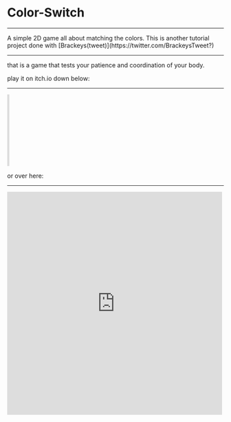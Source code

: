 <h1>Color-Switch</h1>
<hr>
A simple 2D game all about matching the colors.
This is another tutorial project done with [Brackeys(tweet)](https://twitter.com/BrackeysTweet?)
<hr>
that is a game that tests your patience and coordination of your body.

play it on itch.io down below:<hr>

<iframe frameborder="0" src="https://itch.io/embed/679863?dark=true" width="5 52" height="167">
  <a href="https://knownkreatives.itch.io/color-switch">
    Color-Switch by Known Kreatives
  </a>
</iframe>

or over here:<hr>
<iframe frameborder="0" src="https://itch.io/embed-upload/2404786?color=19000f" allowfullscreen="" width="500" height="520">
  <a href="https://knownkreatives.itch.io/color-switch">
    Play Color-Switch on itch.io
  </a>
</iframe>
